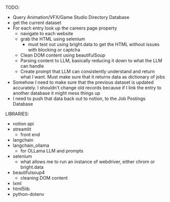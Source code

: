 TODO:
- Query Animation/VFX/Game Studio Directory Database
- get the current dataset
- For each entry look up the careers page property
    - navigate to each website
    - grab the HTML using selenium
        - must test out using bright.data to get the HTML without issues with blocking or captcha
    - Clean DOM content using beautifulSoup
    - Parsing content to LLM, basically reducing it down to what the LLM can handle
    - Create prompt that LLM can consistently understand and return what I want. Must make sure that it returns data as dictionary of jobs
- Somehow I need to make sure that the previous dataset is updated accurately. I shouldn't change old records because if I link the entry to another database it might mess things up
- I need to push that data back out to notion, to the Job Postings Database

LIBRARIES:
- notion api
- streamlit
    - front end
- langchain
- langchain_ollama
    - for OLLama LLM and prompts
- selenium
    - what allows me to run an instance of webdriver, either chrom or bright.data
- beautifulsoup4
    - cleaning DOM content
- lxml
- html5lib
- python-dotenv
